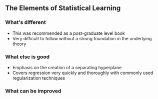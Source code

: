 ## The Elements of Statistical Learning
### What's different
+ This was recommended as a post-graduate level book
+ Very difficult to follow without a strong foundation in the underlying theory
### What else is good
+ Emphasis on the creation of a separating hyperplane
+ Covers regression very quickly and thoroughly with commonly used regularization techniques
### What can be improved